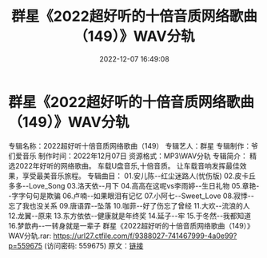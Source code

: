 ﻿---
title: 群星《2022超好听的十倍音质网络歌曲（149）》WAV分轨
date: 2022-12-07 16:49:08
categories: WAV车载音乐、镜像
tags: 华语中文
---
# 群星《2022超好听的十倍音质网络歌曲（149）》WAV分轨

专辑名称：2022超好听十倍音质网络歌曲（149）
专辑艺人：群星
专辑制作：爷们爱音乐
制作时间：2022年12月07日
资源格式：MP3\WAV分轨
专辑简介：
精选2022年好听的网络歌曲。
车载U盘音乐,十倍音质。
让车载音响发挥最佳效果，享受最美音乐旅程。
专辑曲目：
01.安儿陈--红尘迷路人(忧伤版)
02.皮卡丘多多--Love_Song
03.洛天依--月下
04.高高在这呢vs李雨婷--生日礼物
05.章艳--字字句句是欺骗
06.卢喃--如果眼泪有记忆
07.小阿七--Sweet_Love
08.寂悸--忘了我也没关系
09.唐语霏--坠落
10.咖菲--好了伤忘了曾经
11.大欢--流浪的人
12.龙翼--原来
13.东方依依--健康就是年终奖
14.延子--牢
15.于冬然--我都知道
16.梦歆冉--一转身就是一辈子
群星《2022超好听的十倍音质网络歌曲（149）》WAV分轨.rar: https://url27.ctfile.com/f/9388027-741467999-4a0e99?p=559675
(访问密码: 559675)
原文：[链接](https://blog.sina.com.cn/s/blog_1647c7e76010310hu.html)